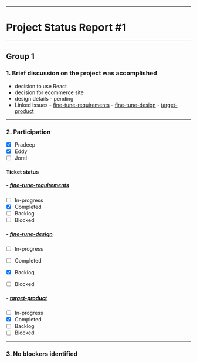 ***
# Project Status Report #1
***

## Group 1

### 1. Brief discussion on the project was accomplished
- decision to use React
- decision for ecommerce site
- design details - pending
- Linked issues
        - [fine-tune-requirements](https://github.com/sudo-eddy/ecommerce-group-fall-22/issues/2)
        - [fine-tune-design](https://github.com/sudo-eddy/ecommerce-group-fall-22/issues/3)
        - [target-product](https://github.com/sudo-eddy/ecommerce-group-fall-22/issues/4)

***

### 2. Participation

- [x] Pradeep
- [x] Eddy
- [ ] Jorel

#### Ticket status

##### - [fine-tune-requirements](https://github.com/sudo-eddy/ecommerce-group-fall-22/issues/2)

- [ ] In-progress
- [x] Completed
- [ ] Backlog
- [ ] Blocked

##### - [fine-tune-design](https://github.com/sudo-eddy/ecommerce-group-fall-22/issues/3)

- [ ] In-progress
- [ ] Completed
- [x] Backlog
- [ ] Blocked


##### - [target-product](https://github.com/sudo-eddy/ecommerce-group-fall-22/issues/4)

- [ ] In-progress
- [x] Completed
- [ ] Backlog
- [ ] Blocked

***

### 3. No blockers identified

